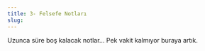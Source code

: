 ```yaml
---
title: 3- Felsefe Notları
slug:
---
```

Uzunca süre boş kalacak notlar... Pek vakit kalmıyor buraya artık.